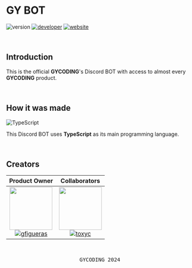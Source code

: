 # GY BOT

![version](https://img.shields.io/badge/version-0.0.0-gold?style=for-the-badge)
[![developer](https://img.shields.io/badge/developed-GYCODING-B833FF?style=for-the-badge)](https://gycoding.com)
[![website](https://img.shields.io/badge/discord-none_yet-lightgrey?style=for-the-badge)](#)

<br>

## Introduction

This is the official **GYCODING**'s Discord BOT with access to almost every **GYCODING** product.

<br>

## How it was made

![TypeScript](https://img.shields.io/badge/TypeScript-007ACC?style=for-the-badge&logo=typescript&logoColor=white)

This Discord BOT uses **TypeScript** as its main programming language.

<br>

## Creators

| Product Owner | Collaborators
| :---: | :---: |
| <img src="https://github.com/gy-gfigueras.png?size=115" width=115> <br> [![gfigueras](https://img.shields.io/badge/gfigueras-B833FF?style=for-the-badge)](https://github.com/gy-gfigueras) | <img src="https://github.com/gy-toxyc.png?size=115" width=115> <br> [![toxyc](https://img.shields.io/badge/toxyc-yellow?style=for-the-badge)](https://github.com/gy-toxyc) |

<br>

<pre align="center">GYCODING 2024</pre>
